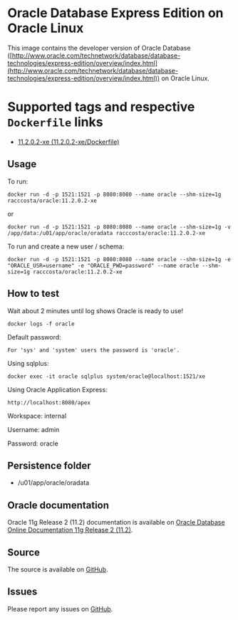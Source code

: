 # Oracle Database Express Edition on Oracle Linux

This image contains the developer version of Oracle Database ([http://www.oracle.com/technetwork/database/database-technologies/express-edition/overview/index.html](http://www.oracle.com/technetwork/database/database-technologies/express-edition/overview/index.html)) on Oracle Linux.


# Supported tags and respective `Dockerfile` links

-	[11.2.0.2-xe (11.2.0.2-xe/Dockerfile)](https://github.com/racc-costa/dockerfiles/blob/master/oracle/Dockerfile)

## Usage

To run:

	docker run -d -p 1521:1521 -p 8080:8080 --name oracle --shm-size=1g racccosta/oracle:11.2.0.2-xe

or

	docker run -d -p 1521:1521 -p 8080:8080 --name oracle --shm-size=1g -v /app/data:/u01/app/oracle/oradata racccosta/oracle:11.2.0.2-xe

To run and create a new user / schema:

	docker run -d -p 1521:1521 -p 8080:8080 --name oracle --shm-size=1g -e "ORACLE_USR=username" -e "ORACLE_PWD=password" --name oracle --shm-size=1g racccosta/oracle:11.2.0.2-xe


## How to test


Wait about 2 minutes until log shows Oracle is ready to use!

	docker logs -f oracle 	


Default password:

	For 'sys' and 'system' users the password is 'oracle'.

Using sqlplus:

	docker exec -it oracle sqlplus system/oracle@localhost:1521/xe


Using Oracle Application Express:

	http://localhost:8080/apex

Workspace: internal

Username: admin

Password: oracle


## Persistence folder
-	/u01/app/oracle/oradata


## Oracle documentation
Oracle 11g Release 2 (11.2) documentation is available on [Oracle Database Online Documentation 11g Release 2 (11.2)](http://docs.oracle.com/cd/E11882_01/index.htm).


## Source

The source is available on [GitHub](https://github.com/racc-costa/dockerfiles/tree/master/oracle).


## Issues

Please report any issues on [GitHub](https://github.com/racc-costa/dockerfiles/issues).
